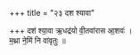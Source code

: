 +++
title = "२३ दश श्यावा"

+++
दश॑ श्या॒वा ऋ॒धद्र॑यो वी॒तवा॑रास आ॒शवः॑ ।  
म॒थ्रा ने॒मिं नि वा॑वृतुः ॥